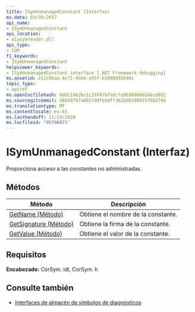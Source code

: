 ```yaml
---
title: ISymUnmanagedConstant (Interfaz)
ms.date: 03/30/2017
api_name:
- ISymUnmanagedConstant
api_location:
- diasymreader.dll
api_type:
- COM
f1_keywords:
- ISymUnmanagedConstant
helpviewer_keywords:
- ISymUnmanagedConstant interface [.NET Framework debugging]
ms.assetid: e11c9baa-4cf1-4bb4-a95f-b1908893b46c
topic_type:
- apiref
ms.openlocfilehash: 0d0c1462bc1c19f47bfbdcfa9694988da9acd9d2
ms.sourcegitcommit: d8020797a6657d0fbbdff362b80300815f682f94
ms.translationtype: MT
ms.contentlocale: es-ES
ms.lasthandoff: 11/24/2020
ms.locfileid: "95706871"
---
```

# <a name="isymunmanagedconstant-interface"></a>ISymUnmanagedConstant (Interfaz)

Proporciona acceso a las constantes no administradas.  
  
## <a name="methods"></a>Métodos  
  
|Método|Descripción|  
|------------|-----------------|  
|[GetName (Método)](isymunmanagedconstant-getname-method.md)|Obtiene el nombre de la constante.|  
|[GetSignature (Método)](isymunmanagedconstant-getsignature-method.md)|Obtiene la firma de la constante.|  
|[GetValue (Método)](isymunmanagedconstant-getvalue-method.md)| Obtiene el valor de la constante.|  
  
## <a name="requirements"></a>Requisitos  

 **Encabezado:** CorSym. idl, CorSym. h  
  
## <a name="see-also"></a>Consulte también

- [Interfaces de almacén de símbolos de diagnósticos](diagnostics-symbol-store-interfaces.md)
